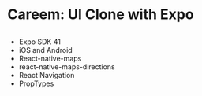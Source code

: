 # Careem: UI Clone with Expo
## 
- Expo SDK 41
- iOS and Android
- React-native-maps
- react-native-maps-directions
- React Navigation
- PropTypes
